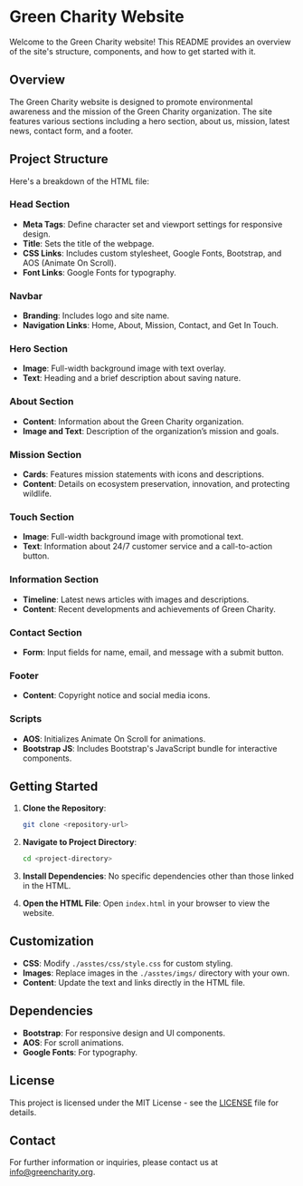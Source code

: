 # Green Charity Website

Welcome to the Green Charity website! This README provides an overview of the site's structure, components, and how to get started with it.

## Overview

The Green Charity website is designed to promote environmental awareness and the mission of the Green Charity organization. The site features various sections including a hero section, about us, mission, latest news, contact form, and a footer.

## Project Structure

Here's a breakdown of the HTML file:

### Head Section

- **Meta Tags**: Define character set and viewport settings for responsive design.
- **Title**: Sets the title of the webpage.
- **CSS Links**: Includes custom stylesheet, Google Fonts, Bootstrap, and AOS (Animate On Scroll).
- **Font Links**: Google Fonts for typography.

### Navbar

- **Branding**: Includes logo and site name.
- **Navigation Links**: Home, About, Mission, Contact, and Get In Touch.

### Hero Section

- **Image**: Full-width background image with text overlay.
- **Text**: Heading and a brief description about saving nature.

### About Section

- **Content**: Information about the Green Charity organization.
- **Image and Text**: Description of the organization’s mission and goals.

### Mission Section

- **Cards**: Features mission statements with icons and descriptions.
- **Content**: Details on ecosystem preservation, innovation, and protecting wildlife.

### Touch Section

- **Image**: Full-width background image with promotional text.
- **Text**: Information about 24/7 customer service and a call-to-action button.

### Information Section

- **Timeline**: Latest news articles with images and descriptions.
- **Content**: Recent developments and achievements of Green Charity.

### Contact Section

- **Form**: Input fields for name, email, and message with a submit button.

### Footer

- **Content**: Copyright notice and social media icons.

### Scripts

- **AOS**: Initializes Animate On Scroll for animations.
- **Bootstrap JS**: Includes Bootstrap's JavaScript bundle for interactive components.

## Getting Started

1. **Clone the Repository**: 
   ```sh
   git clone <repository-url>
   ```

2. **Navigate to Project Directory**: 
   ```sh
   cd <project-directory>
   ```

3. **Install Dependencies**: 
   No specific dependencies other than those linked in the HTML.

4. **Open the HTML File**: 
   Open `index.html` in your browser to view the website.

## Customization

- **CSS**: Modify `./asstes/css/style.css` for custom styling.
- **Images**: Replace images in the `./asstes/imgs/` directory with your own.
- **Content**: Update the text and links directly in the HTML file.

## Dependencies

- **Bootstrap**: For responsive design and UI components.
- **AOS**: For scroll animations.
- **Google Fonts**: For typography.

## License

This project is licensed under the MIT License - see the [LICENSE](LICENSE) file for details.

## Contact

For further information or inquiries, please contact us at [info@greencharity.org](mailto:info@greencharity.org).